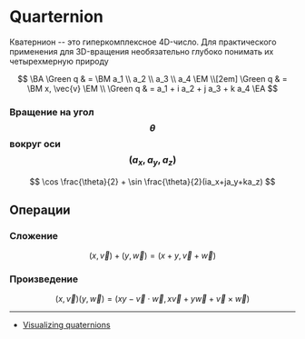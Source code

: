 # Quarternion
Кватернион -- это гиперкомплексное 4D-число. Для практического применения для 3D-вращения необязательно глубоко понимать их четырехмерную природу

$$
\BA
	\Green q & = \BM a_1 \\ a_2 \\ a_3 \\ a_4 \EM
	\\[2em]
	\Green q & = \BM x, \vec{v} \EM
	\\
	\Green q & = a_1 + i a_2 + j a_3 + k a_4
\EA
$$

### Вращение на угол $$\theta$$ вокруг оси $$(a_x, a_y, a_z)$$

$$
	\cos \frac{\theta}{2} + \sin \frac{\theta}{2}(ia_x+ja_y+ka_z)
$$

## Операции

### Сложение

$$
(x, \vec{v}) + (y, \vec{w}) = (x + y, \vec{v} + \vec{w})
$$

### Произведение

$$
(x, \vec{v}) (y, \vec{w}) = (xy - \vec{v} \cdot \vec{w}, x\vec{v} + y\vec{w} + \vec{v} \times \vec{w})
$$

---

- [Visualizing quaternions](https://eater.net/quaternions)